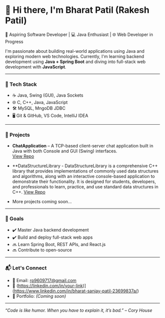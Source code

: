 # 👋 Hi there, I'm Bharat Patil (Rakesh Patil)

🚀 Aspiring Software Developer | 💻 Java Enthusiast | 🌐 Web Developer in Progress

I'm passionate about building real-world applications using Java and exploring modern web technologies. Currently, I'm learning backend development using **Java + Spring Boot** and diving into full-stack web development with **JavaScript**.

---

### 🔧 Tech Stack
- ☕ Java, Swing (GUI), Java Sockets
- 🌐 C, C++, Java, JavaScript
- 🛠️ MySQL, MngoDB JDBC
- 🖥️ Git & GitHub, VS Code, IntelliJ IDEA

---

### 📘 Projects

- **ChatApplication** – A TCP-based client-server chat application built in Java with both Console and GUI (Swing) interfaces.  
  [View Repo](https://github.com/BharatPatil-1307/ChatApplication)

- **DataStructureLibrary - DataStructureLibrary is a comprehensive C++ library that provides implementations of commonly used data structures and algorithms, along with an interactive console-based application to demonstrate their functionality. It is designed for students, developers, and professionals to learn, practice, and use standard data structures in C++.
[View Repo](https://github.com/BharatPatil-1307/DataStructureLibrary)

- More projects coming soon...

---

### 🎯 Goals

- ✔️ Master Java backend development
- ✔️ Build and deploy full-stack web apps
- 🔜 Learn Spring Boot, REST APIs, and React.js
- 🔜 Contribute to open-source

---

### 📬 Let's Connect

- 📧 Email: rp9609717@gmail.com
- 💼 (https://linkedin.com/in/your-link)](https://www.linkedin.com/in/bharat-sanjay-patil-23699837a/)
- 🧠 Portfolio: *(Coming soon)*

---

_“Code is like humor. When you have to explain it, it’s bad.” – Cory House_

